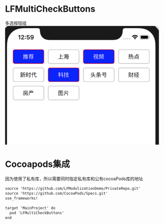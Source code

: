 # LFMultiCheckButtons
多选按钮组 <br/>
 ![image](https://github.com/LFOpen/LFMultiCheckButtons/raw/master/pics/pic1.png)

# Cocoapods集成
因为使用了私有库，所以需要同时指定私有库和公有cocoaPods库的地址
```
source 'https://github.com/LFModulizationDemo/PrivateRepo.git'
source 'https://github.com/CocoaPods/Specs.git'
use_frameworks!

target 'MainProject' do
  pod 'LFMultiCheckButtons'
end
```
